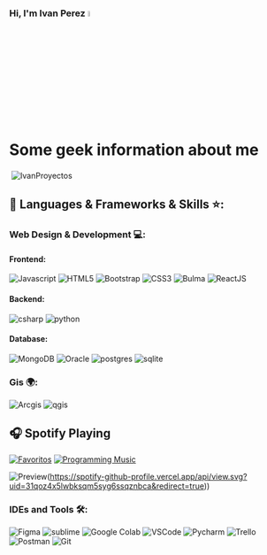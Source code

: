 ### Hi, I'm Ivan Perez <a href="https://www.gautamkrishnar.com/"><img src="https://media.giphy.com/media/hvRJCLFzcasrR4ia7z/giphy.gif" width="5%"></a>

# Some geek information about me

<p>&nbsp;<img align="center" src="https://readmestats.999857.xyz/api?username=IvanProyectos&show_icons=true&locale=en&theme=tokyonight" alt="IvanProyectos" /></p>

## 🔨 Languages & Frameworks & Skills ⭐️:

### Web Design & Development 💻:
#### Frontend:
![Javascript](https://img.shields.io/badge/JavaScript-FFDF1E.svg?style=for-the-badge&logo=javascript&logoColor=white)
![HTML5](https://img.shields.io/badge/-HTML5-E34F26?style=for-the-badge&logo=html5&logoColor=white)
![Bootstrap](https://img.shields.io/badge/-Bootstrap-563D7C?style=for-the-badge&logo=bootstrap&logoColor=white)
![CSS3](https://img.shields.io/badge/-CSS3-1572B6?style=for-the-badge&logo=css3)
![Bulma](https://img.shields.io/badge/Bulma-06B6D4?style=for-the-badge&logo=bulma&logoColor=white)
![ReactJS](https://img.shields.io/badge/-ReactJS-%2361DAFB?style=for-the-badge&logo=react&logoColor=white)

#### Backend:
![csharp](https://img.shields.io/badge/csharp-563D7C.svg?style=for-the-badge&logo=csharp&logoColor=white)
![python](https://img.shields.io/badge/Python-005C84?style=for-the-badge&logo=python&logoColor=white)


#### Database:
![MongoDB](https://img.shields.io/badge/MongoDB-4EA94B?style=for-the-badge&logo=mongodb&logoColor=white)
![Oracle](https://img.shields.io/badge/Oracle-9C033A?style=for-the-badge&logo=oracle&logoColor=white)
![postgres](https://img.shields.io/badge/postgresql-039BE5?style=for-the-badge&logo=postgresql&logoColor=white)
![sqlite](https://img.shields.io/badge/sqlite-646CFF?style=for-the-badge&logo=sqlite&logoColor=white)

### Gis 🌍:
![Arcgis](https://img.shields.io/badge/Arcgis-14354C?style=for-the-badge&logo=arcgis&logoColor=white)
![qgis](https://img.shields.io/badge/qgis-121011?style=for-the-badge&logo=qgis&logoColor=white)

## 🎧 Spotify Playing

[![Favoritos](https://img.shields.io/badge/favorites-ivan?style=flat&logo=spotify&logoColor=white)](https://open.spotify.com/playlist/1gn9DPvQKnL3680wkVgoPg?si=868a23c9904a4682)
[![Programming Music](https://img.shields.io/badge/Programning_Music-5656?style=flat&logo=spotify&logoColor=white)](https://open.spotify.com/playlist/1P4VapT1pa7aAfQ1hGRIFc?si=0fc158fc4ac9490b)

![Preview](https://spotify-github-profile.vercel.app/api/view.svg?uid=31qoz4x5lwbksqm5syg6ssqznbca&cover_image=true&theme=default&show_offline=false&background_color=121212&interchange=false&bar_color=53b14f&bar_color_cover=true)(https://spotify-github-profile.vercel.app/api/view.svg?uid=31qoz4x5lwbksqm5syg6ssqznbca&redirect=true))


### IDEs and Tools 🛠:
![Figma](https://img.shields.io/badge/Figma-F24E1E?style=for-the-badge&logo=figma&logoColor=white)
![sublime](https://img.shields.io/badge/sublime-525252?style=for-the-badge&logo=sublimetext&logoColor=F9AB00)
![Google Colab](https://img.shields.io/badge/Colab-F9AB00?style=for-the-badge&logo=googlecolab&color=525252)
![VSCode](https://img.shields.io/badge/Visual_Studio_Code-0078D4?style=for-the-badge&logo=visual%20studio%20code&logoColor=white)
![Pycharm](https://img.shields.io/badge/Pycharm-000000.svg?style=for-the-badge&logo=intellij-idea&logoColor=white)
![Trello](https://img.shields.io/badge/Trello-0052CC?style=for-the-badge&logo=trello&logoColor=white)
![Postman](https://img.shields.io/badge/Postman-FF6C37?style=for-the-badge&logo=postman&logoColor=white)
![Git](https://img.shields.io/badge/GIT-E44C30?style=for-the-badge&logo=git&logoColor=white)
